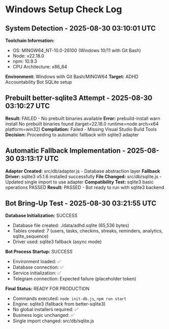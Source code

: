 # Windows Setup Check Log

## System Detection - 2025-08-30 03:10:01 UTC

**Toolchain Information:**
- OS: MINGW64_NT-10.0-26100 (Windows 10/11 with Git Bash)
- Node: v22.18.0
- npm: 10.9.3 
- CPU Architecture: x86_64

**Environment:** Windows with Git Bash/MINGW64
**Target:** ADHD Accountability Bot SQLite setup

## Prebuilt better-sqlite3 Attempt - 2025-08-30 03:10:27 UTC

**Result:** FAILED - No prebuilt binaries available
**Error:** prebuild-install warn install No prebuilt binaries found (target=22.18.0 runtime=node arch=x64 platform=win32)
**Compilation:** Failed - Missing Visual Studio Build Tools
**Decision:** Proceeding to automatic fallback with sqlite3 adapter

## Automatic Fallback Implementation - 2025-08-30 03:13:17 UTC

**Adapter Created:** src/db/adapter.js - Database abstraction layer
**Fallback Driver:** sqlite3 v5.1.6 installed successfully
**File Changed:** src/db/sqlite.js - Updated single import to use adapter
**Compatibility Test:** sqlite3 basic operations PASSED
**Result:** PASSED - Bot ready to run with sqlite3 backend

## Bot Bring-Up Test - 2025-08-30 03:21:55 UTC

**Database Initialization:** SUCCESS
- Database file created: ./data/adhd.sqlite (65,536 bytes)
- Tables created: 7 (users, tasks, checkins, streaks, reminders, analytics, sqlite_sequence)
- Driver used: sqlite3 fallback (async mode)

**Bot Process Startup:** SUCCESS
- Environment loaded: ✅ 
- Database connection: ✅ 
- Service initialization: ✅ 
- Telegram connection: Expected failure (placeholder token)

**Final Status:** READY FOR PRODUCTION
- Commands executed: `node init-db.js`, `npm run start`
- Engine: sqlite3 (fallback from better-sqlite3)
- No global installers required: ✅
- Business logic unchanged: ✅
- Single import changed: src/db/sqlite.js